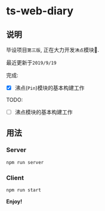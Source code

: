 # ts-web-diary

## 说明

毕设项目`第三版`,  正在大力开发`沸点`模块🚧.

最近更新于`2019/9/19`

完成:

- [x] 沸点(`Pin`)模块的基本构建工作

TODO:

- [ ] 沸点模块的基本构建工作

## 用法

### Server

```bash
npm run server
```

### Client

```bash
npm run start
```

**Enjoy!**
